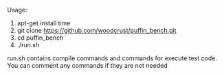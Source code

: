 Usage:
1. apt-get install time
2. git clone https://github.com/woodcrust/puffin_bench.git
3. cd puffin_bench
4. ./run.sh

run.sh contains compile commands and commands for execute test code. You can comment any commands if they are not needed
